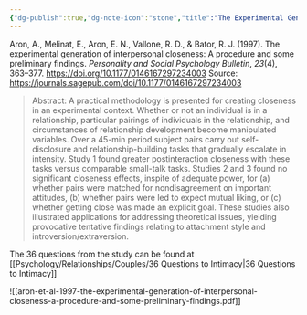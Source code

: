 ```yaml
---
{"dg-publish":true,"dg-note-icon":"stone","title":"The Experimental Generation of Interpersonal Closeness: A Procedure and Some Preliminary Findings","author":"Arthur Aron; Edward Melinat; Elaine N. Aron; Robert Darrin Vallone; Renee J. Bator","journal":"Personality and Social Psychology Bulletin","volume":23,"year":1997,"month":4,"tags":["36questions","intimacy"],"permalink":"/psychology/relationships/couples/the-experimental-generation-of-interpersonal-closeness-a-procedure-and-some-preliminary-findings/","dgPassFrontmatter":true,"noteIcon":"stone","created":"","updated":""}
---
```



Aron, A., Melinat, E., Aron, E. N., Vallone, R. D., & Bator, R. J. (1997). 
The experimental generation of interpersonal closeness: A procedure and some preliminary findings. 
_Personality and Social Psychology Bulletin_, _23_(4), 363–377. 
https://doi.org/10.1177/0146167297234003
Source: https://journals.sagepub.com/doi/10.1177/0146167297234003

> Abstract: A practical methodology is presented for creating closeness in an experimental context. Whether or not an individual is in a relationship, particular pairings of individuals in the relationship, and circumstances of relationship development become manipulated variables. Over a 45-min period subject pairs carry out self-disclosure and relationship-building tasks that gradually escalate in intensity. Study 1 found greater postinteraction closeness with these tasks versus comparable small-talk tasks. Studies 2 and 3 found no significant closeness effects, inspite of adequate power, for (a) whether pairs were matched for nondisagreement on important attitudes, (b) whether pairs were led to expect mutual liking, or (c) whether getting close was made an explicit goal. These studies also illustrated applications for addressing theoretical issues, yielding provocative tentative findings relating to attachment style and introversion/extraversion.

The 36 questions from the study can be found at [[Psychology/Relationships/Couples/36 Questions to Intimacy\|36 Questions to Intimacy]]

![[aron-et-al-1997-the-experimental-generation-of-interpersonal-closeness-a-procedure-and-some-preliminary-findings.pdf]]

